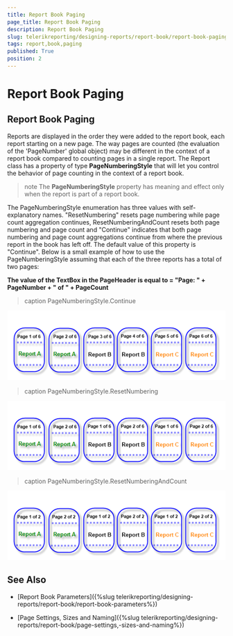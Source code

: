 ```yaml
---
title: Report Book Paging
page_title: Report Book Paging 
description: Report Book Paging
slug: telerikreporting/designing-reports/report-book/report-book-paging
tags: report,book,paging
published: True
position: 2
---
```


# Report Book Paging


## Report Book Paging

Reports are displayed in the order they were added to the report book, each report starting on a new page. The way pages are counted (the evaluation of the 'PageNumber' global object) may be different in the context of a report book compared to counting pages in a single report. The Report class has a property of type __PageNumberingStyle__ that will let you control the behavior of page counting in the context of a report book.

>note The  __PageNumberingStyle__  property has meaning and effect only when the report is part of a report book.


The PageNumberingStyle enumeration has three values with self-explanatory names. "ResetNumbering" resets page numbering while page count aggregation continues, ResetNumberingAndCount resets both page numbering and page count and "Continue" indicates that both page numbering and page count aggregations continue from where the previous report in the book has left off. The default value of this property is "Continue". Below is a small example of how to use the PageNumberingStyle assuming that each of the three reports has a total of two pages:

__The value of the TextBox in the PageHeader is equal to = "Page: " + PageNumber + " of " + PageCount__ 
>caption PageNumberingStyle.Continue

  

  ![](images/ReportBook_PageNumberingContinue.png)
>caption PageNumberingStyle.ResetNumbering

  

  ![](images/ReportBook_PageNumberingStyleResetNumbering.png)
>caption PageNumberingStyle.ResetNumberingAndCount

  

  ![](images/ReportBook_PageNumberingStyleResetNumberingAndCount.png)


## See Also

 * [Report Book Parameters]({%slug telerikreporting/designing-reports/report-book/report-book-parameters%})

 * [Page Settings, Sizes and Naming]({%slug telerikreporting/designing-reports/report-book/page-settings,-sizes-and-naming%})